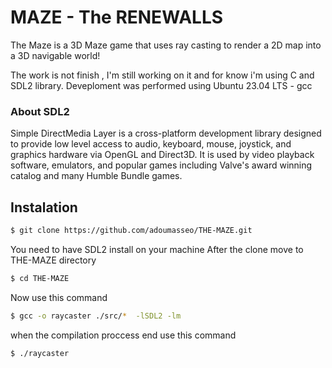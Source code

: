 
# MAZE - The RENEWALLS

The Maze is a 3D Maze game that uses ray casting to render a 2D map into a 3D navigable world!

The work is not finish , I'm still working on it and for know i'm using C and SDL2 library. Deveploment was performed using Ubuntu 23.04 LTS - gcc 

### About SDL2 

Simple DirectMedia Layer is a cross-platform development library designed to provide low level access to audio, keyboard, mouse, joystick, and graphics hardware via OpenGL and Direct3D. It is used by video playback software, emulators, and popular games including Valve's award winning catalog and many Humble Bundle games.

## Instalation 
```sh
$ git clone https://github.com/adoumasseo/THE-MAZE.git
```
You need to have SDL2 install on your machine
After the clone move to THE-MAZE directory
```sh
$ cd THE-MAZE
```

Now use this command
```sh
$ gcc -o raycaster ./src/*  -lSDL2 -lm 
```
when the compilation proccess end use this command
```sh
$ ./raycaster
```

